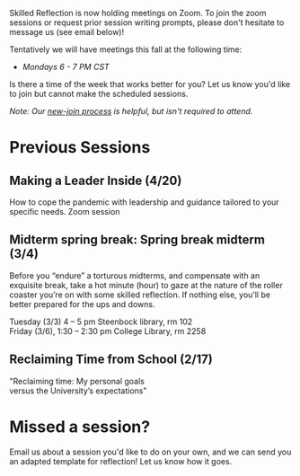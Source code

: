 

Skilled Reflection is now holding meetings on Zoom. 
To join the zoom sessions or request prior session writing prompts, 
please don't hesitate to message us (see email below)!

Tentatively we will have meetings this fall at the following time:  

- *Mondays 6 - 7 PM CST*

Is there a time of the week that works better for you? Let us know you'd like to join but cannot make the scheduled sessions.

*Note: Our [new-join process](membership.md) is helpful, but isn't required to attend.*

# Previous Sessions

## Making a Leader Inside (4/20)  

How to cope the pandemic with leadership and guidance tailored to your specific needs.
Zoom session

## Midterm spring break: Spring break midterm (3/4)  
Before you “endure” a torturous midterms, and compensate with an exquisite break, take a hot minute (hour) to gaze at the nature of the roller coaster you’re on with some skilled reflection. If nothing else, you’ll be better prepared for the ups and downs. 

Tuesday (3/3) 4 – 5 pm Steenbock library, rm 102  
Friday (3/6), 1:30 – 2:30 pm College Library, rm 2258  

## Reclaiming Time from School (2/17)  

"Reclaiming time: My personal goals  
versus the University’s expectations"

# Missed a session?
Email us about a session you'd like to do on your own, and we can send you an adapted template for reflection! Let us know how it goes.


